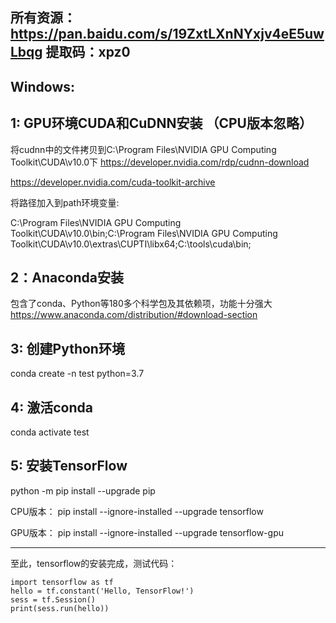 ## 所有资源：https://pan.baidu.com/s/19ZxtLXnNYxjv4eE5uwLbqg 提取码：xpz0

## Windows:

## 1: GPU环境CUDA和CuDNN安装 （CPU版本忽略）

将cudnn中的文件拷贝到C:\Program Files\NVIDIA GPU Computing Toolkit\CUDA\v10.0下
https://developer.nvidia.com/rdp/cudnn-download

https://developer.nvidia.com/cuda-toolkit-archive

将路径加入到path环境变量:

C:\Program Files\NVIDIA GPU Computing Toolkit\CUDA\v10.0\bin;C:\Program Files\NVIDIA GPU Computing Toolkit\CUDA\v10.0\extras\CUPTI\libx64;C:\tools\cuda\bin;
    
## 2：Anaconda安装

包含了conda、Python等180多个科学包及其依赖项，功能十分强大
https://www.anaconda.com/distribution/#download-section

## 3: 创建Python环境

conda create -n test python=3.7

## 4: 激活conda
conda activate test

## 5: 安装TensorFlow

python -m pip install --upgrade pip

CPU版本：
pip install --ignore-installed --upgrade tensorflow

GPU版本：
pip install --ignore-installed --upgrade tensorflow-gpu


--------------------------------------------------------------------------

至此，tensorflow的安装完成，测试代码：

    import tensorflow as tf
    hello = tf.constant('Hello, TensorFlow!')
    sess = tf.Session()
    print(sess.run(hello))



